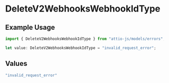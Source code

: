 # DeleteV2WebhooksWebhookIdType

## Example Usage

```typescript
import { DeleteV2WebhooksWebhookIdType } from "attio-js/models/errors";

let value: DeleteV2WebhooksWebhookIdType = "invalid_request_error";
```

## Values

```typescript
"invalid_request_error"
```